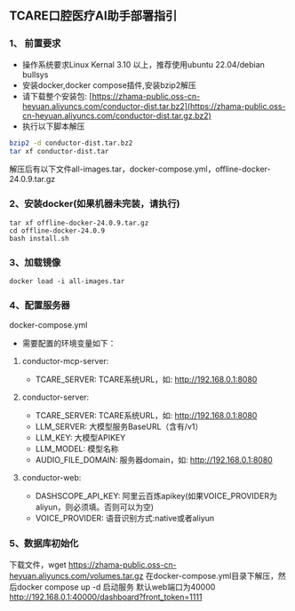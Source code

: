 ## TCARE口腔医疗AI助手部署指引

### 1、 前置要求

- 操作系统要求Linux Kernal 3.10 以上，推荐使用ubuntu 22.04/debian bullsys
- 安装docker,docker compose插件,安装bzip2解压
- 请下载整个安装包: [https://zhama-public.oss-cn-heyuan.aliyuncs.com/conductor-dist.tar.bz2](https://zhama-public.oss-cn-heyuan.aliyuncs.com/conductor-dist.tar.gz.bz2)
- 执行以下脚本解压
  
```bash
bzip2 -d conductor-dist.tar.bz2
tar xf conductor-dist.tar
```

解压后有以下文件all-images.tar，docker-compose.yml，offline-docker-24.0.9.tar.gz



### 2、安装docker(如果机器未完装，请执行)

```
tar xf offline-docker-24.0.9.tar.gz
cd offline-docker-24.0.9
bash install.sh
```


### 3、加载镜像

```
docker load -i all-images.tar
```

### 4、配置服务器

docker-compose.yml

- 需要配置的环境变量如下：

1. conductor-mcp-server:

    - TCARE_SERVER: TCARE系统URL，如: http://192.168.0.1:8080

2. conductor-server:
    - TCARE_SERVER: TCARE系统URL，如: http://192.168.0.1:8080
    - LLM_SERVER: 大模型服务BaseURL（含有/v1）
    - LLM_KEY: 大模型APIKEY
    - LLM_MODEL: 模型名称
    - AUDIO_FILE_DOMAIN: 服务器domain，如: http://192.168.0.1:8080

3. conductor-web:
    - DASHSCOPE_API_KEY: 阿里云百炼apikey(如果VOICE_PROVIDER为aliyun，则必须填。否则可以为空)
    - VOICE_PROVIDER: 语音识别方式:native或者aliyun
      
### 5、数据库初始化

下载文件，wget https://zhama-public.oss-cn-heyuan.aliyuncs.com/volumes.tar.gz
在docker-compose.yml目录下解压，然后docker compose up -d 启动服务
默认web端口为40000
http://192.168.0.1:40000/dashboard?front_token=1111


